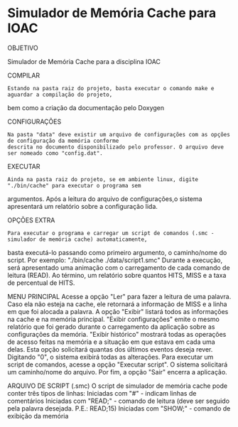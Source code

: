 Simulador de Memória Cache para IOAC
============

OBJETIVO

Simulador de Memória Cache para a disciplina IOAC

COMPILAR

    Estando na pasta raiz do projeto, basta executar o comando make e aguardar a compilação do projeto, 
bem como a criação da documentação pelo Doxygen

CONFIGURAÇÕES

    Na pasta "data" deve existir um arquivo de configurações com as opções de configuração da memória conforme 
    descrita no documento disponibilizado pelo professor. O arquivo deve ser nomeado como "config.dat".

EXECUTAR

    Ainda na pasta raiz do projeto, se em ambiente linux, digite "./bin/cache" para executar o programa sem 
argumentos. Após a leitura do arquivo de configurações,o sistema apresentará um relatório sobre a configuração lida.

OPÇÕES EXTRA

    Para executar o programa e carregar um script de comandos (.smc - simulador de memória cache) automaticamente, 
basta executá-lo passando como primeiro argumento, o caminho/nome do script. Por exemplo: "./bin/cache ./data/script1.smc"
    Durante a  execução, será apresentado uma animação com o carregamento de cada comando de leitura (READ). 
Ao término, um relatório sobre quantos HITS, MISS e a taxa de percentual de HITS.

MENU PRINCIPAL
    Acesse a opção "Ler" para fazer a leitura de uma palavra. Caso ela não esteja na cache, ele retornará a 
informação de MISS e a linha em que foi alocada a palavra.
    A opção "Exibir" listará todos as informações na cache e na memória principal.
    "Exibir configurações" emite o mesmo relatório que foi gerado durante o carregamento da aplicação 
sobre as configurações da memória.
    "Exibir histórico" mostrará todas as operações de acesso feitas na memória e a situação em que estava 
em cada uma delas. Esta opção solicitará quantas dos últimos eventos deseja rever. Digitando "0", o sistema 
exibirá todas as alterações.
    Para executar um script de comandos, acesse a opção "Executar script". O sistema solicitará um caminho/nome 
do arquivo.
    Por fim, a opção "Sair" encerra a aplicação.

ARQUIVO DE SCRIPT (.smc)
O script de simulador de memória cache pode conter três tipos de linhas:
    Iniciadas com "#" - indicam linhas de comentários
    Iniciadas com "READ;" - comando de leitura (deve ser seguido pela palavra desejada. P.E.: READ;15)
    Iniciadas com "SHOW;" - comando de exibição da memória